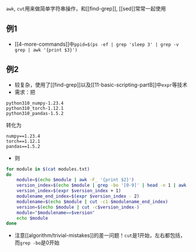 `awk`, `cut`用来做简单字符串操作，和[[find-grep]], [[sed]]常常一起使用
## 例1
- [[4-more-commands]]中`ppid=$(ps -ef | grep 'sleep 3' | grep -v grep | awk '{print $3}')`
## 例2
- 较复杂，使用了[[find-grep]]以及[[11-basic-scripting-partB]]中`expr`等技术
- 需求：把
```text
python310_numpy-1.23.4
python310_torch-1.12.1
python310_pandas-1.5.2
```
转化为
```text
numpy==1.23.4
torch==1.12.1
pandas==1.5.2
```
- 则
```sh
for module in $(cat modules.txt)
do
    module=$(echo $module | awk -F_ '{print $2}')
    version_index=$(echo $module | grep -bo '[0-9]' | head -n 1 | awk -F: '{print $1}')
    version_index=$(expr $version_index + 1)
    modulename_end_index=$(expr $version_index - 2)
    modulename=$(echo $module | cut -c1-$modulename_end_index)
    version=$(echo $module | cut -c$version_index-)
    module="$modulename==$version"
    echo $module
done
```
- 注意[[algorithm/trivial-mistakes]]的差一问题！`cut`是1开始，左右都包括，而`grep -bo`是0开始